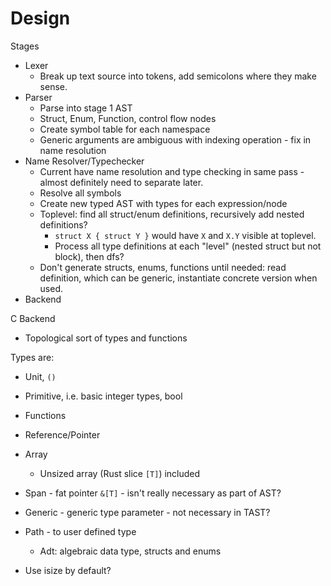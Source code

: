 # Design

Stages

* Lexer
  * Break up text source into tokens, add semicolons where they make sense.
* Parser
  * Parse into stage 1 AST
  * Struct, Enum, Function, control flow nodes
  * Create symbol table for each namespace
  * Generic arguments are ambiguous with indexing operation - fix in name
  resolution
* Name Resolver/Typechecker
  * Current have name resolution and type checking in same pass - almost
  definitely need to separate later.
  * Resolve all symbols
  * Create new typed AST with types for each expression/node
  * Toplevel: find all struct/enum definitions, recursively add nested definitions?
    * `struct X { struct Y }` would have `X` and `X.Y` visible at toplevel.
    * Process all type definitions at each "level" (nested struct but not block),
    then dfs?
  * Don't generate structs, enums, functions until needed: read definition, which
  can be generic, instantiate concrete version when used.
* Backend

C Backend
  * Topological sort of types and functions

Types are:
* Unit, `()`
* Primitive, i.e. basic integer types, bool
* Functions
* Reference/Pointer
* Array
  * Unsized array (Rust slice `[T]`) included
* Span - fat pointer `&[T]` - isn't really necessary as part of AST?
* Generic - generic type parameter - not necessary in TAST?
* Path - to user defined type
  * Adt: algebraic data type, structs and enums

* Use isize by default?
